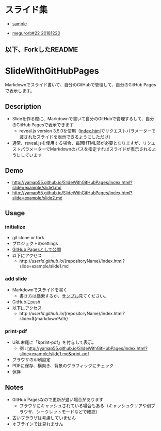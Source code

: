 # スライド集

- [sample](https://tkoyama1988.github.io/slide/index.html?slide=example/slide1.md)

- [megurorb#22 20181220](https://tkoyama1988.github.io/slide/index.html?slide=megurorb/20181220.md)


## 以下、ForkしたREADME

# SlideWithGitHubPages
Markdownでスライド書いて、自分のGitHubで管理して、自分のGitHub Pagesで表示します。

## Description
- Slideを作る際に、Markdownで書いて自分のGitHubで管理するして、自分のGitHub Pagesで表示できます
  - reveal.js version 3.5.0を使用（[index.html](https://raw.githubusercontent.com/hakimel/reveal.js/a6ecbfa73272977d04e107f878a6afbfd17c6869/index.html)でリクエストパラメーターで渡されたスライドを表示できるようにしただけ）
- 通常、reveal.jsを使用する場合、毎回HTML部が必要となりますが、リクエストパラメーターでMarkdownのパスを指定すればスライドが表示されるようにしています

## Demo
- http://yamap55.github.io/SlideWithGitHubPages/index.html?slide=example/slide1.md
- http://yamap55.github.io/SlideWithGitHubPages/index.html?slide=example/slide2.md

## Usage
### initialize
- git clone or fork
- プロジェクトのsettings
- [GitHub Pagesとして公開](https://www.google.com/search?q=github+pages)
- 以下にアクセス
  - http://${userId}.github.io/${repositoryName}/index.html?slide=example/slide1.md

### add slide
- Markdownでスライドを書く
  - 書き方は[検索](https://www.google.com/search?q=revelal.js+markdown)するか、[サンプル](https://raw.githubusercontent.com/yamap55/SlideWithGitHubPages/master/example/slide1.md)見てください。
- GitHubにpush
- 以下にアクセス
  - http://${userId}.github.io/${repositoryName}/index.html?slide=${markdownPath}

### print-pdf
- URL末尾に「&print-pdf」を付与して表示。
  - 例 : http://yamap55.github.io/SlideWithGitHubPages/index.html?slide=example/slide1.md&print-pdf
- ブラウザの印刷設定
- PDFに保存、横向き、背景のグラフィックにチェック
- 保存

## Notes
- GitHub Pagesなので更新が遅い場合があります
  - ブラウザにキャッシュされている場合もある（キャッシュクリアや別ブラウザ、シークレットモードなどで確認）
- 古いブラウザは考慮していません
- オフラインでは見れません
